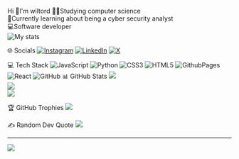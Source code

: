 Hi 👋I'm wiltord 
🧑‍💻Studying computer science<br/>
🔐Currently learning about being a cyber security analyst<br/>
💻Software developer<br/>
![My stats](https://github-readme-stats.vercel.app/api?username=Wiltord-Ichingwa&theme=transparent&show_icons=true)<br/>

🌐 Socials
[![Instagram](https://img.shields.io/badge/Instagram-%23E4405F.svg?logo=Instagram&logoColor=white)](https://instagram.com/Willy_havertz ) [![LinkedIn](https://img.shields.io/badge/LinkedIn-%230077B5.svg?logo=linkedin&logoColor=white)](https://linkedin.com/in/Wiltord) [![X](https://img.shields.io/badge/X-black.svg?logo=X&logoColor=white)](https://x.com/@shon_havertz) 

💻 Tech Stack
![JavaScript](https://img.shields.io/badge/javascript-%23323330.svg?style=for-the-badge&logo=javascript&logoColor=%23F7DF1E) ![Python](https://img.shields.io/badge/python-3670A0?style=for-the-badge&logo=python&logoColor=ffdd54) ![CSS3](https://img.shields.io/badge/css3-%231572B6.svg?style=for-the-badge&logo=css3&logoColor=white) ![HTML5](https://img.shields.io/badge/html5-%23E34F26.svg?style=for-the-badge&logo=html5&logoColor=white) ![GithubPages](https://img.shields.io/badge/github%20pages-121013?style=for-the-badge&logo=github&logoColor=white) ![React](https://img.shields.io/badge/react-%2320232a.svg?style=for-the-badge&logo=react&logoColor=%2361DAFB) ![GitHub](https://img.shields.io/badge/github-%23121011.svg?style=for-the-badge&logo=github&logoColor=white)
📊 GitHub Stats
![](https://github-readme-stats.vercel.app/api?username=Wiltord-Ichingwa&theme=radical&hide_border=true&include_all_commits=false&count_private=false)<br/>
![](https://github-readme-streak-stats.herokuapp.com/?user=Wiltord-Ichingwa&theme=radical&hide_border=true)<br/>
![](https://github-readme-stats.vercel.app/api/top-langs/?username=Wiltord-Ichingwa&theme=radical&hide_border=true&include_all_commits=false&count_private=false&layout=compact)

🏆 GitHub Trophies
![](https://github-profile-trophy.vercel.app/?username=Wiltord-Ichingwa&theme=radical&no-frame=true&no-bg=true&margin-w=4)

✍️ Random Dev Quote
![](https://quotes-github-readme.vercel.app/api?type=vetical&theme=radical)

---
[![](https://visitcount.itsvg.in/api?id=Wiltord-Ichingwa&icon=0&color=0)](https://visitcount.itsvg.in)

<!-- Proudly created with GPRM ( https://gprm.itsvg.in ) -->
